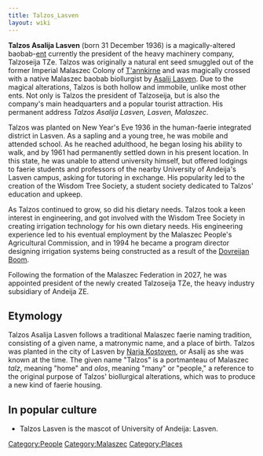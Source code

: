 ```yaml
---
title: Talzos_Lasven
layout: wiki
---
```

**Talzos Asalija Lasven** (born 31 December 1936) is a magically-altered
baobab-[ent](ent "wikilink") currently the president of the heavy
machinery company, Talzoseija TZe. Talzos was originally a natural ent
seed smuggled out of the former Imperial Malaszec Colony of
[T'annkirne](T'annkirne "wikilink") and was magically crossed with a
native Malaszec baobab biollurgist by [Asalij
Lasven](Asalij_Lasven "wikilink"). Due to the magical alterations,
Talzos is both hollow and immobile, unlike most other ents. Not only is
Talzos the president of Talzoseija, but is also the company's main
headquarters and a popular tourist attraction. His permanent address
*Talzos Asalija Lasven, Lasven, Malaszec*.

Talzos was planted on New Year's Eve 1936 in the human-faerie integrated
district in Lasven. As a sapling and a young tree, he was mobile and
attended school. As he reached adulthood, he began losing his ability to
walk, and by 1961 had permanently settled down in his present location.
In this state, he was unable to attend university himself, but offered
lodgings to faerie students and professors of the nearby University of
Andeija's Lasven campus, asking for tutoring in exchange. His popularity
led to the creation of the Wisdom Tree Society, a student society
dedicated to Talzos' education and upkeep.

As Talzos continued to grow, so did his dietary needs. Talzos took a
keen interest in engineering, and got involved with the Wisdom Tree
Society in creating irrigation technology for his own dietary needs. His
engineering experience led to his eventual employment by the Malaszec
People's Agricultural Commission, and in 1994 he became a program
director designing irrigation systems being constructed as a result of
the [Dovreijan Boom](Dovreijan_Boom "wikilink").

Following the formation of the Malaszec Federation in 2027, he was
appointed president of the newly created Talzoseija TZe, the heavy
industry subsidiary of Andeija ZE.

## Etymology

Talzos Asalija Lasven follows a traditional Malaszec faerie naming
tradition, consisting of a given name, a matronymic name, and a place of
birth. Talzos was planted in the city of Lasven by [Narja
Kostoven](Narja_Kostoven "wikilink"), or Asalij as she was known at the
time. The given name "Talzos" is a portmanteau of Malaszec *talz*,
meaning "home" and *olos*, meaning "many" or "people," a reference to
the original purpose of Talzos' biollurgical alterations, which was to
produce a new kind of faerie housing.

## In popular culture

- Talzos Lasven is the mascot of University of Andeija: Lasven.

[Category:People](Category:People "wikilink")
[Category:Malaszec](Category:Malaszec "wikilink")
[Category:Places](Category:Places "wikilink")